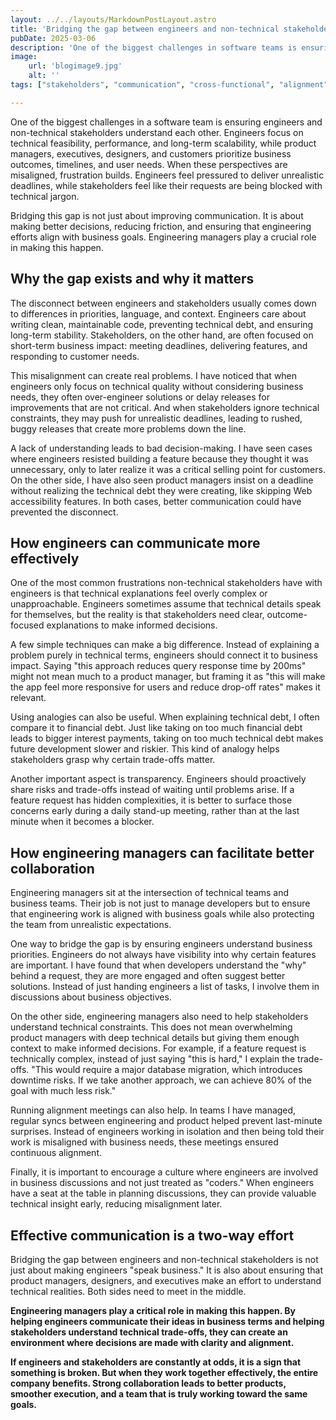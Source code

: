 ```yaml
---
layout: ../../layouts/MarkdownPostLayout.astro
title: 'Bridging the gap between engineers and non-technical stakeholders'
pubDate: 2025-03-06
description: 'One of the biggest challenges in software teams is ensuring that engineers and non-technical stakeholders understand each other. Strong collaboration between both sides leads to better products, smoother execution, and a more aligned team.'
image:
    url: 'blogimage9.jpg'
    alt: ''
tags: ["stakeholders", "communication", "cross-functional", "alignment", "expectations", "trust", "collaboration", "transparency", "decision-making", "conflict-resolution", "product-delivery", "empathy","conflict"]

---
```


One of the biggest challenges in a software team is ensuring engineers and non-technical stakeholders understand each other. Engineers focus on technical feasibility, performance, and long-term scalability, while product managers, executives, designers, and customers prioritize business outcomes, timelines, and user needs. When these perspectives are misaligned, frustration builds. Engineers feel pressured to deliver unrealistic deadlines, while stakeholders feel like their requests are being blocked with technical jargon.

Bridging this gap is not just about improving communication. It is about making better decisions, reducing friction, and ensuring that engineering efforts align with business goals. Engineering managers play a crucial role in making this happen.

## Why the gap exists and why it matters

The disconnect between engineers and stakeholders usually comes down to differences in priorities, language, and context. Engineers care about writing clean, maintainable code, preventing technical debt, and ensuring long-term stability. Stakeholders, on the other hand, are often focused on short-term business impact: meeting deadlines, delivering features, and responding to customer needs.

This misalignment can create real problems. I have noticed that when engineers only focus on technical quality without considering business needs, they often over-engineer solutions or delay releases for improvements that are not critical. And when stakeholders ignore technical constraints, they may push for unrealistic deadlines, leading to rushed, buggy releases that create more problems down the line.

A lack of understanding leads to bad decision-making. I have seen cases where engineers resisted building a feature because they thought it was unnecessary, only to later realize it was a critical selling point for customers. On the other side, I have also seen product managers insist on a deadline without realizing the technical debt they were creating, like skipping Web accessibility features. In both cases, better communication could have prevented the disconnect.

## How engineers can communicate more effectively

One of the most common frustrations non-technical stakeholders have with engineers is that technical explanations feel overly complex or unapproachable. Engineers sometimes assume that technical details speak for themselves, but the reality is that stakeholders need clear, outcome-focused explanations to make informed decisions.

A few simple techniques can make a big difference. Instead of explaining a problem purely in technical terms, engineers should connect it to business impact. Saying "this approach reduces query response time by 200ms" might not mean much to a product manager, but framing it as "this will make the app feel more responsive for users and reduce drop-off rates" makes it relevant.

Using analogies can also be useful. When explaining technical debt, I often compare it to financial debt. Just like taking on too much financial debt leads to bigger interest payments, taking on too much technical debt makes future development slower and riskier. This kind of analogy helps stakeholders grasp why certain trade-offs matter.

Another important aspect is transparency. Engineers should proactively share risks and trade-offs instead of waiting until problems arise. If a feature request has hidden complexities, it is better to surface those concerns early during a daily stand-up meeting, rather than at the last minute when it becomes a blocker.

## How engineering managers can facilitate better collaboration

Engineering managers sit at the intersection of technical teams and business teams. Their job is not just to manage developers but to ensure that engineering work is aligned with business goals while also protecting the team from unrealistic expectations.

One way to bridge the gap is by ensuring engineers understand business priorities. Engineers do not always have visibility into why certain features are important. I have found that when developers understand the "why" behind a request, they are more engaged and often suggest better solutions. Instead of just handing engineers a list of tasks, I involve them in discussions about business objectives.

On the other side, engineering managers also need to help stakeholders understand technical constraints. This does not mean overwhelming product managers with deep technical details but giving them enough context to make informed decisions. For example, if a feature request is technically complex, instead of just saying "this is hard," I explain the trade-offs. "This would require a major database migration, which introduces downtime risks. If we take another approach, we can achieve 80% of the goal with much less risk."

Running alignment meetings can also help. In teams I have managed, regular syncs between engineering and product helped prevent last-minute surprises. Instead of engineers working in isolation and then being told their work is misaligned with business needs, these meetings ensured continuous alignment.

Finally, it is important to encourage a culture where engineers are involved in business discussions and not just treated as "coders." When engineers have a seat at the table in planning discussions, they can provide valuable technical insight early, reducing misalignment later.

## Effective communication is a two-way effort

Bridging the gap between engineers and non-technical stakeholders is not just about making engineers "speak business." It is also about ensuring that product managers, designers, and executives make an effort to understand technical realities. Both sides need to meet in the middle.

**Engineering managers play a critical role in making this happen. By helping engineers communicate their ideas in business terms and helping stakeholders understand technical trade-offs, they can create an environment where decisions are made with clarity and alignment.**

**If engineers and stakeholders are constantly at odds, it is a sign that something is broken. But when they work together effectively, the entire company benefits. Strong collaboration leads to better products, smoother execution, and a team that is truly working toward the same goals.**

